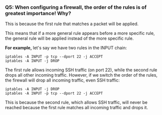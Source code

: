 ### Q5: When configuring a firewall, the order of the rules is of greatest importance! Why?

This is because the first rule that matches a packet will be applied. 

This means that if a more general rule appears before a more specific rule, the general rule will be applied instead of the more specific rule.

**For example,** let's say we have two rules in the INPUT chain:

```
iptables -A INPUT -p tcp --dport 22 -j ACCEPT
iptables -A INPUT -j DROP
```

The first rule allows incoming SSH traffic (on port 22), while the second rule drops all other incoming traffic. However, if we switch the order of the rules, the firewall will drop all incoming traffic, even SSH traffic:

```
iptables -A INPUT -j DROP
iptables -A INPUT -p tcp --dport 22 -j ACCEPT
```

This is because the second rule, which allows SSH traffic, will never be reached because the first rule matches all incoming traffic and drops it.